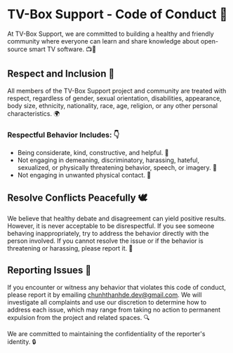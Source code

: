 # TV-Box Support - Code of Conduct 🤝

At TV-Box Support, we are committed to building a healthy and friendly community where everyone can learn and share knowledge about open-source smart TV software. 📺💚

## Respect and Inclusion 👥
All members of the TV-Box Support project and community are treated with respect, regardless of gender, sexual orientation, disabilities, appearance, body size, ethnicity, nationality, race, age, religion, or any other personal characteristics. 🌍

### Respectful Behavior Includes: 👇
- Being considerate, kind, constructive, and helpful. 🤗
- Not engaging in demeaning, discriminatory, harassing, hateful, sexualized, or physically threatening behavior, speech, or imagery. 🚫
- Not engaging in unwanted physical contact. 👋

## Resolve Conflicts Peacefully 🕊️
We believe that healthy debate and disagreement can yield positive results. However, it is never acceptable to be disrespectful. If you see someone behaving inappropriately, try to address the behavior directly with the person involved. If you cannot resolve the issue or if the behavior is threatening or harassing, please report it. 📢

## Reporting Issues 📩
If you encounter or witness any behavior that violates this code of conduct, please report it by emailing chunhthanhde.dev@gmail.com. We will investigate all complaints and use our discretion to determine how to address each issue, which may range from taking no action to permanent expulsion from the project and related spaces. 🔍

We are committed to maintaining the confidentiality of the reporter's identity. 🔒
